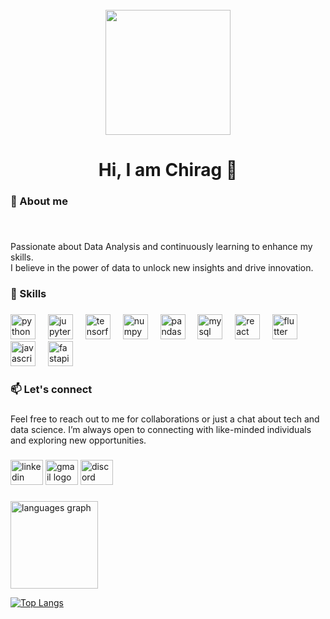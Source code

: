 <br clear="both">

<div align="center">
  <img height="200" src="https://user-images.githubusercontent.com/75297171/232302548-ca61a270-ccc5-479e-b3ce-271bea384059.jpeg"  />
</div>

###

<h1 align="center">Hi, I am Chirag 👋</h1>

###

<h3 align="left">🚀 About me</h3>

###

<br clear="both">

<p align="left">Passionate about Data Analysis and continuously learning to enhance my skills.<br>I believe in the power of data to unlock new insights and drive innovation.</p>

###

<h3 align="left">🤹 Skills</h3>

###

<div align="left">
  <img src="https://cdn.jsdelivr.net/gh/devicons/devicon/icons/python/python-original.svg" height="40" alt="python logo"  />
  <img width="12" />
  <img src="https://cdn.jsdelivr.net/gh/devicons/devicon/icons/jupyter/jupyter-original.svg" height="40" alt="jupyter logo"  />
  <img width="12" />
  <img src="https://cdn.jsdelivr.net/gh/devicons/devicon/icons/tensorflow/tensorflow-original.svg" height="40" alt="tensorflow logo"  />
  <img width="12" />
  <img src="https://cdn.jsdelivr.net/gh/devicons/devicon/icons/numpy/numpy-original.svg" height="40" alt="numpy logo"  />
  <img width="12" />
  <img src="https://cdn.jsdelivr.net/gh/devicons/devicon/icons/pandas/pandas-original.svg" height="40" alt="pandas logo"  />
  <img width="12" />
  <img src="https://cdn.jsdelivr.net/gh/devicons/devicon/icons/mysql/mysql-original.svg" height="40" alt="mysql logo"  />
  <img width="12" />
  <img src="https://cdn.jsdelivr.net/gh/devicons/devicon/icons/react/react-original.svg" height="40" alt="react logo"  />
  <img width="12" />
  <img src="https://cdn.jsdelivr.net/gh/devicons/devicon/icons/flutter/flutter-original.svg" height="40" alt="flutter logo"  />
  <img width="12" />
  <img src="https://cdn.jsdelivr.net/gh/devicons/devicon/icons/javascript/javascript-original.svg" height="40" alt="javascript logo"  />
  <img width="12" />
  <img src="https://cdn.jsdelivr.net/gh/devicons/devicon/icons/fastapi/fastapi-original.svg" height="40" alt="fastapi logo"  />
</div>

###

<h3 align="left">📫 Let's connect</h3>

###

<p align="left">Feel free to reach out to me for collaborations or just a chat about tech and data science. I’m always open to connecting with like-minded individuals and exploring new opportunities.</p>

###

<div align="left">
  <a href="https://www.linkedin.com/in/chiragdb/"><img src="https://raw.githubusercontent.com/maurodesouza/profile-readme-generator/master/src/assets/icons/social/linkedin/default.svg" width="52" height="40" alt="linkedin logo"  /></a>
  <a href="mailto:chirag.duan@gmail.com"><img src="https://raw.githubusercontent.com/maurodesouza/profile-readme-generator/master/src/assets/icons/social/gmail/default.svg" width="52" height="40" alt="gmail logo"  /></a>
  <a href="https://discordapp.com/users/chiragdb"><img src="https://raw.githubusercontent.com/maurodesouza/profile-readme-generator/master/src/assets/icons/social/discord/default.svg" width="52" height="40" alt="discord logo"  /></a>
</div>

###

<div align="left">
  <img src="https://github-readme-stats.vercel.app/api/top-langs?username=Chirag&locale=en&hide_title=false&layout=compact&card_width=320&langs_count=20&theme=blue-green&hide_border=true&order=2&custom_title=Languages" height="140" alt="languages graph"  />
  
</div>

[![Top Langs](https://github-readme-stats.vercel.app/api/top-langs/?username=DuanBoomer&layout=compact&theme=vision-friendly-dark)](https://github.com/anuraghazra/github-readme-stats)

